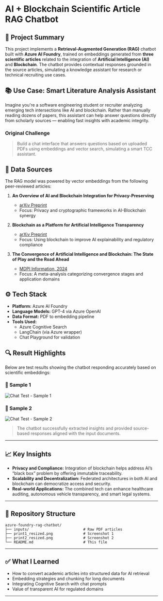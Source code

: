 # AI + Blockchain Scientific Article RAG Chatbot

## 📌 Project Summary

This project implements a **Retrieval-Augmented Generation (RAG)** chatbot built with **Azure AI Foundry**, trained on embeddings generated from **three scientific articles** related to the integration of **Artificial Intelligence (AI)** and **Blockchain**. The chatbot provides contextual responses grounded in the source articles, simulating a knowledge assistant for research or technical recruiting use cases.

## 📚 Use Case: Smart Literature Analysis Assistant

Imagine you're a software engineering student or recruiter analyzing emerging tech intersections like AI and blockchain. Rather than manually reading dozens of papers, this assistant can help answer questions directly from scholarly sources — enabling fast insights with academic integrity.

### Original Challenge

> Build a chat interface that answers questions based on uploaded PDFs using embeddings and vector search, simulating a smart TCC assistant.

## 🧠 Data Sources

The RAG model was powered by vector embeddings from the following peer-reviewed articles:

1. **An Overview of AI and Blockchain Integration for Privacy-Preserving**  
   - [arXiv Preprint](https://arxiv.org/abs/2305.03928)  
   - Focus: Privacy and cryptographic frameworks in AI-Blockchain synergy

2. **Blockchain as a Platform for Artificial Intelligence Transparency**  
   - [arXiv Preprint](https://arxiv.org/abs/2503.08699)  
   - Focus: Using blockchain to improve AI explainability and regulatory compliance

3. **The Convergence of Artificial Intelligence and Blockchain: The State of Play and the Road Ahead**  
   - [MDPI Information, 2024](https://www.mdpi.com/2078-2489/15/5/268)  
   - Focus: A meta-analysis categorizing convergence stages and application domains

## ⚙️ Tech Stack

- **Platform:** Azure AI Foundry
- **Language Models:** GPT-4 via Azure OpenAI
- **Data Format:** PDF to embedding pipeline
- **Tools Used:**
  - Azure Cognitive Search
  - LangChain (via Azure wrapper)
  - Chat Playground for validation

## 🔍 Result Highlights

Below are test results showing the chatbot responding accurately based on scientific embeddings:

### 🔹 Sample 1
![Chat Test - Sample 1](/mnt/data/print1_resized.png)

### 🔹 Sample 2
![Chat Test - Sample 2](/mnt/data/print2_resized.png)

> The chatbot successfully extracted insights and provided source-based responses aligned with the input documents.

---

## 📈 Key Insights

- **Privacy and Compliance:** Integration of blockchain helps address AI’s “black box” problem by offering immutable traceability.
- **Scalability and Decentralization:** Federated architectures in both AI and blockchain can democratize access and security.
- **Real-world Applications:** The combined tech can enhance healthcare auditing, autonomous vehicle transparency, and smart legal systems.

---

## 📁 Repository Structure

```
azure-foundry-rag-chatbot/
├── inputs/                         # Raw PDF articles
├── print1_resized.png              # Screenshot 1
├── print2_resized.png              # Screenshot 2
└── README.md                       # This file
```

---

## ✅ What I Learned

- How to convert academic articles into structured data for AI retrieval
- Embedding strategies and chunking for long documents
- Integrating Cognitive Search with chat prompts
- Value of transparent AI for regulated domains

---

